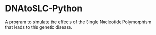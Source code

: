 # DNAtoSLC-Python
A program to simulate the effects of the Single Nucleotide Polymorphism that leads to this genetic disease.
